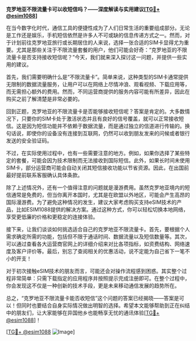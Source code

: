 **克罗地亚不限流量卡可以收短信吗？——深度解读与实用建议[[TG💪+ @esim1088](https://t.me/s/esim1088)]**

在当今数字化时代，通信工具的便捷性成为了人们日常生活的重要组成部分。无论是工作还是娱乐，手机短信依然是许多人不可或缺的信息传递方式之一。然而，对于计划前往克罗地亚旅行或长期居住的人来说，选择一张合适的SIM卡显得尤为重要。尤其是那些关注于不限流量套餐的用户，他们可能会好奇：“克罗地亚的不限流量卡是否支持接收短信呢？”今天，我们就来深入探讨这一问题，并提供一些实用的建议。

首先，我们需要明确什么是“不限流量卡”。简单来说，这种类型的SIM卡通常提供无限制的数据流量服务，让用户可以在网络上尽情冲浪、观看视频、下载应用等，而无需担心额外的费用。然而，不同运营商提供的服务内容可能有所差异，因此在购买之前了解清楚是非常必要的。

回到正题，克罗地亚的不限流量卡是否能够接收短信呢？答案是肯定的。大多数情况下，只要你的SIM卡处于激活状态并且有良好的信号覆盖，就可以正常接收短信。这是因为短信功能并不依赖于数据流量，而是通过独立的信道进行传输的。换句话说，即使你的设备没有连接到互联网，仍然可以收到朋友发来的问候或者银行发送的安全验证码。

不过，在实际使用过程中，也有一些需要注意的地方。例如，如果你选择了某些特定的套餐，可能会因为技术限制而无法接收到国际短信。此外，如果长时间未使用SIM卡，部分运营商可能会自动关闭其短信接收功能以节省资源。因此，在出国前最好提前联系客服确认具体条款。

除了上述情况外，还有一个值得注意的问题就是漫游费用。虽然克罗地亚境内的短信通常是免费的，但当你离开本国时，尤其是在欧盟以外地区，可能会产生高昂的国际漫游费。为了避免这种情况的发生，建议大家考虑购买支持eSIM技术的产品，比如ESIM1088提供的解决方案。通过这种方式，你可以轻松切换本地网络，享受更低廉的价格和更稳定的连接体验。

接下来，让我们谈谈如何挑选适合自己的克罗地亚不限流量卡。首先，要根据个人需求确定所需的功能，包括但不限于通话时间、数据流量以及短信数量等。其次，可以通过查看各大运营商官网上的详细介绍来对比各项指标，如资费结构、网络速度及客户评价等。最后，别忘了查阅相关的优惠活动，说不定能为自己省下一笔不小的开支！

对于初次接触eSIM技术的朋友而言，可能还会对操作流程感到困惑。其实整个过程非常简单：只需下载指定的应用程序并按照提示完成注册即可。在整个过程中，你会发现这不仅是一种创新的技术手段，更是未来移动通信发展的趋势所在。

总之，“克罗地亚不限流量卡能否收短信”这个问题的答案已经揭晓——答案是可以！但同时也要结合自身实际情况做出明智的选择。希望本文能够帮助到正在纠结中的朋友们，让大家能够在异国他乡也能畅享无忧的通讯体验[[TG💪+ @esim1088](https://t.me/s/esim1088)]！

[[TG💪+ @esim1088](https://t.me/s/esim1088) ![Image](https://i.postimg.cc/4NQfJmqS/Snipaste-2025-05-13-00-14-12.png)]